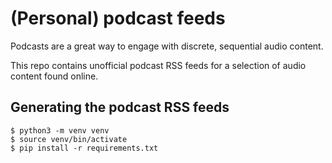 # (Personal) podcast feeds

Podcasts are a great way to engage with discrete, sequential audio content.

This repo contains unofficial podcast RSS feeds for a selection of audio content found online.


## Generating the podcast RSS feeds

```
$ python3 -m venv venv
$ source venv/bin/activate
$ pip install -r requirements.txt
```
